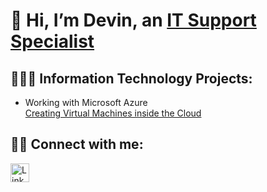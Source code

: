 # 👋 Hi, I’m Devin, an  [IT Support Specialist](https://www.linkedin.com/in/devyonmiller)

## 👨🏼‍💻 Information Technology Projects:
- Working with Microsoft Azure<br>
  [Creating Virtual Machines inside the Cloud](https://github.com/Jadm1992/AzureProject)

## 🤳🏻 Connect with me: 

<a href="https://www.linkedin.com/in/devyonmiller">
  <img src="https://upload.wikimedia.org/wikipedia/commons/c/ca/LinkedIn_logo_initials.png" alt="LinkedIn" width="30" />
</a>

<!---
Jadm1992/Jadm1992 is a ✨ special ✨ repository because its `README.md` (this file) appears on your GitHub profile.
You can click the Preview link to take a look at your changes.
--->
